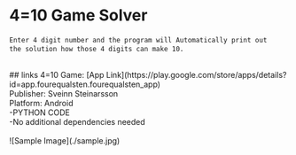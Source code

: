 # 4=10 Game Solver
```
Enter 4 digit number and the program will Automatically print out
the solution how those 4 digits can make 10.
```
<br>
## links
4=10 Game: [App Link](https://play.google.com/store/apps/details?id=app.fourequalsten.fourequalsten_app)
<br>
Publisher: Sveinn Steinarsson 
<br>
Platform: Android

<br>
-PYTHON CODE 
<br>
-No additional dependencies needed
<br>

<br>
![Sample Image](./sample.jpg)

